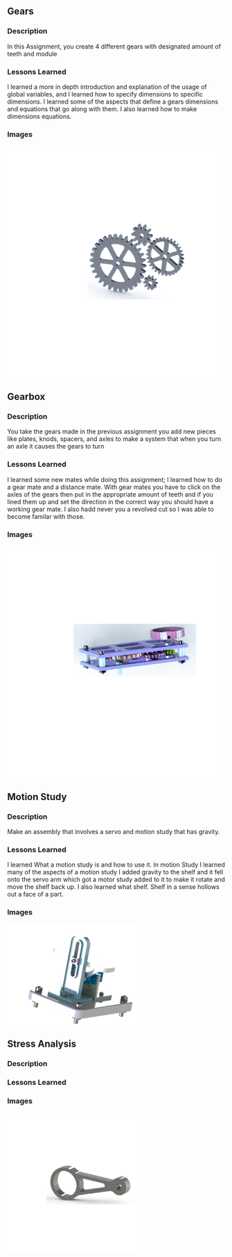 ## Gears 

### Description
  In this Assignment, you create 4 different gears with designated amount of teeth and module 
  
### Lessons Learned
  I learned a more in depth introduction and explanation of the usage of global variables, and I learned how to specify dimensions to 
 specific dimensions. I learned some of the aspects that define a gears dimensions and equations that go along with them. I also
 learned how to make dimensions equations.
### Images
<img src="media1/Gears.png" width="500">

## Gearbox 

### Description
  You take the gears made in the previous assignment you add new pieces like plates, knods, spacers, and axles to make a system that when 
 you turn an axle it causes the gears to turn
### Lessons Learned
  I learned some new mates while doing this assignment; I learned how to do a gear mate and a distance mate. With gear mates you have to
 click on the axles of the gears then put in the appropriate amount of teeth and if you lined them up and set the direction in the 
 correct way you should have a working gear mate. I also hadd never you a revolved cut so I was able to become familar with those. 
### Images
<img src="media1/GearBox.png" width="500">

## Motion Study

### Description
  Make an assembly that involves a servo and motion study that has gravity.
### Lessons Learned
  I learned What a motion study is and how to use it. In motion Study I learned many of the aspects of a motion study I added gravity to the shelf and it fell onto the servo arm which got a motor study added to it to make it rotate and move the shelf back up. I also learned what shelf. Shelf in a sense hollows out a face of a part. 
### Images
<img src="media1/MotionStudyImage.png" width="300">

## Stress Analysis

### Description

### Lessons Learned

### Images
<img src="media1/StressAnalysis.png" width="300">
